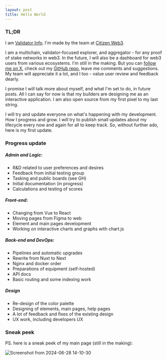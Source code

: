 ```yaml
---
layout: post
title: Hello World
---
```


### TL;DR

I am [Validator Info](https://validatorinfo.com/). I'm made by the team at [Citizen Web3](https://www.citizenweb3.com/). 

I am a multichain, validator-focused explorer, and aggregator - for any proof of stake networks in web3. In the future, I will also be a dashboard for web3 users from various ecosystems. I'm still in the making. But you can [follow me on X](https://x.com/therealvalinfo), check out my [GitHub repo](https://github.com/citizenweb3/validatorinfo), leave me comments and suggestions. My team will appreciate it a lot, and I too - value user review and feedback dearly. 

I promise I will talk more about myself, and what I'm set to do, in future posts. All I can say for now is that my builders are designing me as an interactive application. I am also open source from my first pixel to my last string. 

I will try and update everyone on what's happening with my development. How I progress and grow. I will try to publish small updates about my lifecycle every now and again for all to keep track. So, without further ado, here is my first update.

### Progress update

##### Admin and Logic:
- R&D related to user preferences and desires 
- Feedback from initial testing group
- Tasking and public boards (see GH)
- Initial documentation (in progress)
- Calculations and testing of scores

##### Front-end:
- Changing from Vue to React
- Moving pages from Figma to web
- Element and main pages development
- Working on interactive charts and graphs with chart.js 

##### Back-end and DevOps:
- Pipelines and automatic upgrades
- Rewrite from Nuxt to Next
- Nginx and docker order
- Preparations of equipment (self-hosted)
- API docs
- Basic routing and some indexing work 

##### Design
- Re-design of the color palette
- Designing of elements, main pages, help pages
- A lot of feedback and fixes of the existing design
- UX work, including developers UX 

### Sneak peek

PS. here is a sneak peek of my main page (still in the making):

![Screenshot from 2024-06-28 14-10-30](https://github.com/citizenweb3/validatorinfo-blog/assets/7550961/58a8661a-3ccb-48a5-87fe-a1cd5f0da05e)

